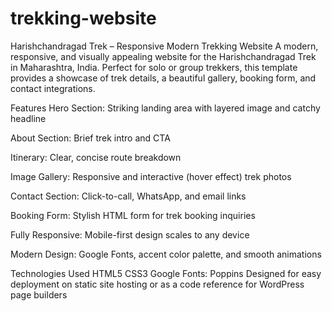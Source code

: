 # trekking-website
Harishchandragad Trek – Responsive Modern Trekking Website
A modern, responsive, and visually appealing website for the Harishchandragad Trek in Maharashtra, India.
Perfect for solo or group trekkers, this template provides a showcase of trek details, a beautiful gallery, booking form, and contact integrations.

Features
Hero Section: Striking landing area with layered image and catchy headline

About Section: Brief trek intro and CTA

Itinerary: Clear, concise route breakdown

Image Gallery: Responsive and interactive (hover effect) trek photos

Contact Section: Click-to-call, WhatsApp, and email links

Booking Form: Stylish HTML form for trek booking inquiries

Fully Responsive: Mobile-first design scales to any device

Modern Design: Google Fonts, accent color palette, and smooth animations

Technologies Used
HTML5
CSS3
Google Fonts: Poppins
Designed for easy deployment on static site hosting or as a code reference for WordPress page builders
